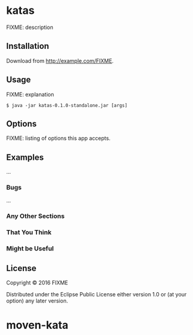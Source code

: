 # katas

FIXME: description

## Installation

Download from http://example.com/FIXME.

## Usage

FIXME: explanation

    $ java -jar katas-0.1.0-standalone.jar [args]

## Options

FIXME: listing of options this app accepts.

## Examples

...

### Bugs

...

### Any Other Sections
### That You Think
### Might be Useful

## License

Copyright © 2016 FIXME

Distributed under the Eclipse Public License either version 1.0 or (at
your option) any later version.
# moven-kata
